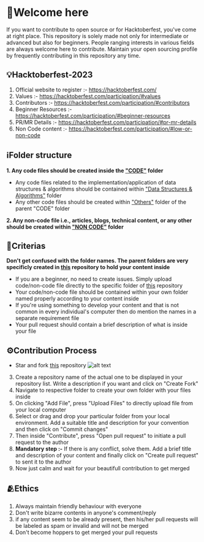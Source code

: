 # 🌸Welcome here
If you want to contribute to open source or for Hacktoberfest, you've come at right place. This repository is solely made not only for intermediate or advanced but also for beginners. People ranging interests in various fields are always welcome here to contribute. Maintain your open sourcing profile by frequently contributing in this repository any time.

## 💡Hacktoberfest-2023
1. Official website to register :- https://hacktoberfest.com/
2. Values :- https://hacktoberfest.com/participation/#values
3. Contributors :- https://hacktoberfest.com/participation/#contributors
4. Beginner Resources :- https://hacktoberfest.com/participation/#beginner-resources
5. PR/MR Details :- https://hacktoberfest.com/participation/#pr-mr-details
6. Non Code content :- https://hacktoberfest.com/participation/#low-or-non-code

## ℹ️Folder structure
**1. Any code files should be created inside the ["CODE"](https://github.com/RitamPaul/Beginner-Friendly/tree/main/CODE) folder**
  + Any code files related to the implementation/application of data structures & algorithms should be contained within ["Data Structures & Algorithms"](https://github.com/RitamPaul/Beginner-Friendly/tree/main/CODE/Data%20Structures%20%26%20Algorithms) folder
  + Any other code files should be created within ["Others"](https://github.com/RitamPaul/Beginner-Friendly/tree/main/CODE/Others) folder of the parent "CODE" folder

**2. Any non-code file i.e., articles, blogs, technical content, or any other should be created within ["NON CODE"](https://github.com/RitamPaul/Beginner-Friendly/tree/main/NON%20CODE) folder**

## 📝Criterias
**Don't get confused with the folder names. The parent folders are very specificly created in [this](https://github.com/RitamPaul/Beginner-Friendly) repository to hold your content inside**
+ If you are a beginner, no need to create issues. Simply upload code/non-code file directly to the specific folder of [this](https://github.com/RitamPaul/Beginner-Friendly) repository
+ Your code/non-code file should be contained within your own folder named properly according to your content inside
+ If you're using something to develop your content and that is not common in every individual's computer then do mention the names in a separate requirement file
+ Your pull request should contain a brief description of what is inside your file

## ⚙️Contribution Process
+ Star and fork [this](https://github.com/RitamPaul/Beginner-Friendly) repository
![alt text](https://github.com/Dark-Base/Cinema/blob/main/fork.png "hello")
3. Create a repository name of the actual one to be displayed in your repository list. Write a description if you want and click on "Create Fork"
4. Navigate to respective folder to create your own folder with your files inside
5. On clicking "Add File", press "Upload Files" to directly upload file from your local computer
6. Select or drag and drop your particular folder from your local environment. Add a suitable title and description for your convention and then click on "Commit changes"
7. Then inside "Contribute", press "Open pull request" to initiate a pull request to the author
8. **Mandatory step :-** If there is any conflict, solve them. Add a brief title and description of your content and finally click on "Create pull request" to sent it to the author
9. Now just calm and wait for your beautifull contribution to get merged

## 🫂Ethics
1. Always maintain friendly behaviour with everyone
2. Don't write bizarre contents in anyone's comment/reply
3. if any content seem to be already present, then his/her pull requests will be labeled as spam or invalid and will not be merged
4. Don't become hoppers to get merged your pull requests
